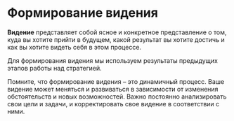 # Формирование видения

**Видение** представляет собой ясное и конкретное представление о том, куда вы хотите прийти в будущем, какой результат вы хотите достичь и как вы хотите видеть себя в этом процессе.

Для формирования видения мы используем результаты предыдущих этапов работы над стратегией.

Помните, что формирование видения – это динамичный процесс. 
Ваше видение может меняться и развиваться в зависимости от изменения обстоятельств и новых возможностей. Важно постоянно анализировать свои цели и задачи, и корректировать свое видение в соответствии с ними.
